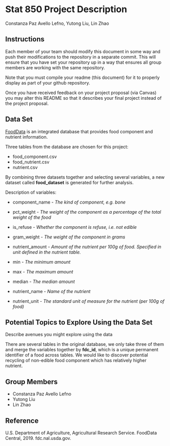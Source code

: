 Stat 850 Project Description
================
Constanza Paz Avello Lefno, Yutong Liu, Lin Zhao

## Instructions

Each member of your team should modify this document in some way and
push their modifications to the repository in a separate commit. This
will ensure that you have set your repository up in a way that ensures
all group members are working with the same repository.

Note that you must compile your readme (this document) for it to
properly display as part of your github repository.

Once you have received feedback on your project proposal (via Canvas)
you may alter this README so that it describes your final project
instead of the project
proposal.

## Data Set

[FoodData](https://fdc.nal.usda.gov/fdc-datasets/FoodData_Central_csv_2020-04-29.zip)
is an integrated database that provides food component and nutrient
information.

Three tables from the database are chosen for this project:

  - food\_component.csv
  - food\_nutrient.csv
  - nutrient.csv

By combining three datasets together and selecting several variables, a
new dataset called **food\_dataset** is generated for further analysis.

Description of variables:

  - component\_name - *The kind of component, e.g. bone*

  - pct\_weight - *The weight of the component as a percentage of the
    total weight of the food*

  - is\_refuse - *Whether the component is refuse, i.e. not edible*

  - gram\_weight - *The weight of the component in grams*

  - nutrient\_amount - *Amount of the nutrient per 100g of food.
    Specified in unit defined in the nutrient table.*

  - min - *The minimum amount*

  - max - *The maximum amount*

  - median - *The median amount*

  - nutrient\_name - *Name of the nutrient*

  - nutrient\_unit - *The standard unit of measure for the nutrient (per
    100g of food)*

## Potential Topics to Explore Using the Data Set

Describe avenues you might explore using the data

There are several tables in the original database, we only take three of
them and merge the variables together by **fdc\_id**, which is a unique
permanent identifier of a food across tables. We would like to discover
potential recycling of non-edible food component which has relatively
higher nutrient.

## Group Members

  - Constanza Paz Avello Lefno
  - Yutong Liu
  - Lin Zhao

## Reference

U.S. Department of Agriculture, Agricultural Research Service. FoodData
Central, 2019. fdc.nal.usda.gov.
